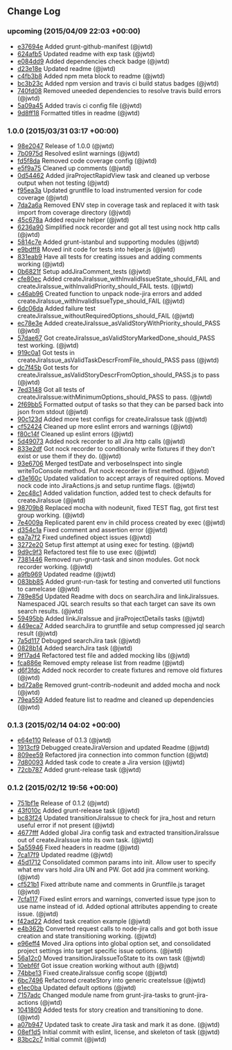 ## Change Log

### upcoming (2015/04/09 22:03 +00:00)
- [e37694e](https://github.com/jwtd/grunt-jira-actions/commit/e37694edd666d3ebc208a890c630e729f72f26ce) Added grunt-github-manifest (@jwtd)
- [624afb5](https://github.com/jwtd/grunt-jira-actions/commit/624afb5a3d48773349f8354a85655b2f0590d2ce) Updated readme with exp task (@jwtd)
- [e084dd9](https://github.com/jwtd/grunt-jira-actions/commit/e084dd9fa795787b43fdaf7a005a955259d9c34a) Added dependencies check badge (@jwtd)
- [d23e18e](https://github.com/jwtd/grunt-jira-actions/commit/d23e18e9a944363825310a82232bbbdda9f3e571) Updated readme (@jwtd)
- [c4fb3b8](https://github.com/jwtd/grunt-jira-actions/commit/c4fb3b87deebd5b84bff4eaf287429499d4f0338) Added npm meta block to readme (@jwtd)
- [bc3b23c](https://github.com/jwtd/grunt-jira-actions/commit/bc3b23c12938973b1b336a8d580d4baf9d4827f9) Added npm version and travis ci build status badges (@jwtd)
- [740fd08](https://github.com/jwtd/grunt-jira-actions/commit/740fd08d2dc88040a9b6941437d1ee43ed197df5) Removed uneeded dependencies to resolve travis build errors (@jwtd)
- [5a09a45](https://github.com/jwtd/grunt-jira-actions/commit/5a09a459d14e56c50a6d26f8c8d6f898618bf1cb) Added travis ci config file (@jwtd)
- [9d8ff18](https://github.com/jwtd/grunt-jira-actions/commit/9d8ff18b163857746e92a06d58dbf8bf74bd44e6) Formatted titles in readme (@jwtd)

### 1.0.0 (2015/03/31 03:17 +00:00)
- [98e2047](https://github.com/jwtd/grunt-jira-actions/commit/98e2047831c90d9010ecd90ef52104cbb0cc36f0) Release of 1.0.0 (@jwtd)
- [7b0975d](https://github.com/jwtd/grunt-jira-actions/commit/7b0975dbc2eca6c8b7da9baea8885d9ac7f960b8) Resolved eslint warnings (@jwtd)
- [fd5f8da](https://github.com/jwtd/grunt-jira-actions/commit/fd5f8dac0b6fbd8b4f2752d52c9422b45257d5bb) Removed code coverage config (@jwtd)
- [e5f9a75](https://github.com/jwtd/grunt-jira-actions/commit/e5f9a75cf0a06e6a9559326c69dd3816bd093d35) Cleaned up comments (@jwtd)
- [0d54462](https://github.com/jwtd/grunt-jira-actions/commit/0d5446209ffd0b41d3e060fcc9dfa2fee026d168) Added jiraProjectRapidView task and cleaned up verbose output when not testing (@jwtd)
- [f95ea3a](https://github.com/jwtd/grunt-jira-actions/commit/f95ea3aacd82f8aa0b30e7278bcaf89520995d05) Updated gruntfile to load instrumented version for code coverage (@jwtd)
- [7da2a6a](https://github.com/jwtd/grunt-jira-actions/commit/7da2a6a83b5cce32d05b9fc3c4bb98b5f9abe217) Removed ENV step in coverage task and replaced it with task import from coverage directory (@jwtd)
- [45c678a](https://github.com/jwtd/grunt-jira-actions/commit/45c678a9e3c65b53ea5b8c3381d663655cabd430) Added require helper (@jwtd)
- [6236a90](https://github.com/jwtd/grunt-jira-actions/commit/6236a909441fccaa79e76b76727211e7a52409e2) Simplified nock recorder and got all test using nock http calls (@jwtd)
- [5814c7e](https://github.com/jwtd/grunt-jira-actions/commit/5814c7efb2ff6656646d92ef5c5afee0a2e0a171) Added grunt-istanbul and supporting modules (@jwtd)
- [e9bdff8](https://github.com/jwtd/grunt-jira-actions/commit/e9bdff8a5268d16b09f2b2ecc018ba7e15f9daa4) Moved init code for tests into helper.js (@jwtd)
- [831eab9](https://github.com/jwtd/grunt-jira-actions/commit/831eab9988f68c2090fcd14768a0bcc916c316a6) Have all tests for creating issues and adding comments working (@jwtd)
- [0b6821f](https://github.com/jwtd/grunt-jira-actions/commit/0b6821ffb1e9be74176831a1f8398e4ce0984824) Setup addJiraComment_tests (@jwtd)
- [cfe80ec](https://github.com/jwtd/grunt-jira-actions/commit/cfe80ec6970cbc610cd9396e676689d65f3e284a) Added createJiraIssue_withInvalidIssueState_should_FAIL and createJiraIssue_withInvalidPriority_should_FAIL tests. (@jwtd)
- [c46ab96](https://github.com/jwtd/grunt-jira-actions/commit/c46ab96560938b2d1bb9c32a62a30b8e223b90e5) Created function to unpack node-jira errors and added createJiraIssue_withInvalidIssueType_should_FAIL (@jwtd)
- [6dc06da](https://github.com/jwtd/grunt-jira-actions/commit/6dc06da78acedba32c43f4ce027bdf44570e47b7) Added failure test createJiraIssue_withoutRequiredOptions_should_FAIL (@jwtd)
- [ec78e3e](https://github.com/jwtd/grunt-jira-actions/commit/ec78e3e53862375ae5fb162b1f8232defd924c3c) Added createJiraIssue_asValidStoryWithPriority_should_PASS (@jwtd)
- [57dae67](https://github.com/jwtd/grunt-jira-actions/commit/57dae677d9d2e3bc25188a2501611db04b5cad9e) Got createJiraIssue_asValidStoryMarkedDone_should_PASS test working. (@jwtd)
- [919c0a1](https://github.com/jwtd/grunt-jira-actions/commit/919c0a1a87e2b0e479b7e864c2c23d057a629f5c) Got tests in createJiraIssue_asValidTaskDescrFromFile_should_PASS pass (@jwtd)
- [dc7f45b](https://github.com/jwtd/grunt-jira-actions/commit/dc7f45b9914749e7fb3476b4d8a37b0f8b623101) Got tests for createJiraIssue_asValidStoryDescrFromOption_should_PASS.js to pass (@jwtd)
- [7ed3148](https://github.com/jwtd/grunt-jira-actions/commit/7ed3148b85c84a9e42fa4d83751bde82609c0cc2) Got all tests of createJiraIssue:withMinimumOptions_should_PASS to pass. (@jwtd)
- [2f69bb5](https://github.com/jwtd/grunt-jira-actions/commit/2f69bb5a535aefd2fb45c1fe91476d56a4cfb2b9) Formatted output of tasks so that they can be parsed back into json from stdout (@jwtd)
- [90c123d](https://github.com/jwtd/grunt-jira-actions/commit/90c123d85beb0409a03968870395e14774ac0aba) Added more test configs for createJiraIssue task (@jwtd)
- [cf52424](https://github.com/jwtd/grunt-jira-actions/commit/cf52424cd42e6a1b0e466ba15c5360677fd298b8) Cleaned up more eslint errors and warnings (@jwtd)
- [f80c14f](https://github.com/jwtd/grunt-jira-actions/commit/f80c14fd3649d2d68f2f3a5a2dd22b74b3016274) Cleaned up eslint errors (@jwtd)
- [5d49073](https://github.com/jwtd/grunt-jira-actions/commit/5d49073816f29129c0395f69648868f710754ced) Added nock recorder to all Jira http calls (@jwtd)
- [833e2df](https://github.com/jwtd/grunt-jira-actions/commit/833e2df55d36208e9228db6c4f601549b6462c41) Got nock recorder to conditionaly write fixtures if they don't exist or use them if they do. (@jwtd)
- [93e6706](https://github.com/jwtd/grunt-jira-actions/commit/93e670632ec1f78fbc5426477aa3d29f5c04d138) Merged testDate and verboseInspect into single writeToConsole method. Put nock recorder in  first method. (@jwtd)
- [d3e160c](https://github.com/jwtd/grunt-jira-actions/commit/d3e160c5c180c3e9d23cb82075ed84665135de2b) Updated validation to accept arrays of required options. Moved nock code into JiraActions.js and setup runtime flags. (@jwtd)
- [2ec48c1](https://github.com/jwtd/grunt-jira-actions/commit/2ec48c1588734fdbe1e4d212ceff854ead24612e) Added validation function, added test to check defaults for createJiraIssue (@jwtd)
- [98709b8](https://github.com/jwtd/grunt-jira-actions/commit/98709b842084f6b68c60b7e6d3b00a2c7b372641) Replaced mocha with nodeunit, fixed TEST flag, got first test group working. (@jwtd)
- [7e4009a](https://github.com/jwtd/grunt-jira-actions/commit/7e4009adbf863c5d256a7b727a0061b8a0f8fe03) Replicated parent env in child process created by exec (@jwtd)
- [d354c1a](https://github.com/jwtd/grunt-jira-actions/commit/d354c1adbff55bb29288a9d02f6d04e7ca815d58) Fixed comment and assertion error (@jwtd)
- [ea7a7f2](https://github.com/jwtd/grunt-jira-actions/commit/ea7a7f2365d0ef4c49f8c6d3eb163b4849fbc044) Fixed undefined object issues (@jwtd)
- [3272e20](https://github.com/jwtd/grunt-jira-actions/commit/3272e20c07ca360126faae7e54dbbb115a271fb4) Setup first attempt at using exec for testing. (@jwtd)
- [9d9c9f3](https://github.com/jwtd/grunt-jira-actions/commit/9d9c9f3b69b55b1def71e5a97001d400234ae0ce) Refactored test file to use exec (@jwtd)
- [7381446](https://github.com/jwtd/grunt-jira-actions/commit/7381446091e5d3f9462e0fef46c0ff24b62940af) Removed run-grunt-task and sinon modules. Got nock recorder working. (@jwtd)
- [a9fb969](https://github.com/jwtd/grunt-jira-actions/commit/a9fb9697235df498184a6670dca9869480de5706) Updated readme (@jwtd)
- [083bb85](https://github.com/jwtd/grunt-jira-actions/commit/083bb852761eb5af654b9305cb7671661133ea06) Added grunt-run-task for testing and converted util functions to camelcase (@jwtd)
- [789e85d](https://github.com/jwtd/grunt-jira-actions/commit/789e85d7330387e37c55f8532c70b130c71e9466) Updated Readme with docs on searchJira and linkJiraIssues. Namespaced JQL search results so that each target can save its own search results. (@jwtd)
- [59495bb](https://github.com/jwtd/grunt-jira-actions/commit/59495bbe5527df0fe8c9cd6589ea52cf914b1c31) Added linkJiraIssue and jiraProjectDetails tasks (@jwtd)
- [449eca7](https://github.com/jwtd/grunt-jira-actions/commit/449eca7a3a342a13c27f0eaf6507ba196fd05f64) Added searchJira to gruntfile and setup compressed jql search result (@jwtd)
- [7a5d117](https://github.com/jwtd/grunt-jira-actions/commit/7a5d117ef17a9a96cc3195d85a31671cdd5d27de) Debugged searchJira task (@jwtd)
- [0828b14](https://github.com/jwtd/grunt-jira-actions/commit/0828b14d2ba920c9ffd455bed431afb25c8e8b78) Added searchJira task (@jwtd)
- [9f17ad4](https://github.com/jwtd/grunt-jira-actions/commit/9f17ad4c4063fc1663622fcbc4e03440a90d5166) Refactored test file and added mocking libs (@jwtd)
- [fca886e](https://github.com/jwtd/grunt-jira-actions/commit/fca886e7533466929a3b313e415adefc59f98c02) Removed empty release list from readme (@jwtd)
- [d6f3fdc](https://github.com/jwtd/grunt-jira-actions/commit/d6f3fdc58c791e91260f472b199ea80f55e1414c) Added nock recorder to create fixtures and remove old fixtures (@jwtd)
- [bd72a8e](https://github.com/jwtd/grunt-jira-actions/commit/bd72a8e43e45b329fedc65fa056c48d7e6b24d7b) Removed grunt-contrib-nodeunit and added mocha and nock (@jwtd)
- [79ea559](https://github.com/jwtd/grunt-jira-actions/commit/79ea559a6f79d25b9fb9c6c82a3bf229f476eaa7) Added feature list to readme and cleaned up dependencies (@jwtd)

### 0.1.3 (2015/02/14 04:02 +00:00)
- [e64e110](https://github.com/jwtd/grunt-jira-actions/commit/e64e110210ad8a6fa2e30fd30f4bfb9931a993a1) Release of 0.1.3 (@jwtd)
- [1913cf9](https://github.com/jwtd/grunt-jira-actions/commit/1913cf94324eefe050d3d1d6274a6ba95b1d95b2) Debugged createJiraVersion and updated Readme (@jwtd)
- [809ee59](https://github.com/jwtd/grunt-jira-actions/commit/809ee5954882135cab25988588f968354d784460) Refactored jira connection into common function (@jwtd)
- [7d80093](https://github.com/jwtd/grunt-jira-actions/commit/7d800936f8ad8c8153f0bd084136451e093b33d6) Added task code to create a Jira version (@jwtd)
- [72cb787](https://github.com/jwtd/grunt-jira-actions/commit/72cb7874dbe1282495158b05b3fb327899d416bf) Added grunt-release task (@jwtd)

### 0.1.2 (2015/02/12 19:56 +00:00)
- [751bf1e](https://github.com/jwtd/grunt-jira-actions/commit/751bf1e20bac7b80a070bc8a707749927034c4b2) Release of 0.1.2 (@jwtd)
- [43f010c](https://github.com/jwtd/grunt-jira-actions/commit/43f010c65af42af9804e93a4539841e26430dbb8) Added grunt-release task (@jwtd)
- [bc83f24](https://github.com/jwtd/grunt-jira-actions/commit/bc83f247009deb4bf90708640415dfba41b24ebd) Updated transitionJiraIssue to check for jira_host and return useful error if not present (@jwtd)
- [4677fff](https://github.com/jwtd/grunt-jira-actions/commit/4677fff6deaed611d60072b7a56ce4f3e4726a8e) Added global Jira config task and extracted transitionJiraIssue out of createJiraIssue into its own task. (@jwtd)
- [5a55946](https://github.com/jwtd/grunt-jira-actions/commit/5a55946ab1ace0d1bcef3c2024753ed3417db1b3) Fixed headers in readme (@jwtd)
- [7ca17f9](https://github.com/jwtd/grunt-jira-actions/commit/7ca17f983cb5338cf48ce0352ab50b0d0025c78a) Updated readme (@jwtd)
- [45d1712](https://github.com/jwtd/grunt-jira-actions/commit/45d171237924a1d1b5556a50d3cfc9b311b84b37) Consolidated common params into init. Allow user to specify what env vars hold Jira UN and PW. Got add jira comment working. (@jwtd)
- [cf521b1](https://github.com/jwtd/grunt-jira-actions/commit/cf521b1f9693abdce2c2c3a9fda3838ed589a5e1) Fixed attribute name and comments in Gruntfile.js taraget (@jwtd)
- [7cfa117](https://github.com/jwtd/grunt-jira-actions/commit/7cfa117e309dad7deaaf30b35d39d1a78b7fcf2a) Fixed eslint errors and warnings, converted issue type json to use name instead of id. Added optional attributes appending to create issue. (@jwtd)
- [f42ad22](https://github.com/jwtd/grunt-jira-actions/commit/f42ad22fdfc239c1e1f00d0f71925a21d255bbf9) Added task creation example (@jwtd)
- [e4b362b](https://github.com/jwtd/grunt-jira-actions/commit/e4b362beab85e5764e33a01a09559c5c8e0c4070) Converted request calls to node-jira calls and got both issue creation and state transitioning working. (@jwtd)
- [e96eff4](https://github.com/jwtd/grunt-jira-actions/commit/e96eff4c4e3a543a45d96f95f4853acd488830d6) Moved Jira options into global option set, and consolidated project settings into target specific issue options. (@jwtd)
- [56a12c0](https://github.com/jwtd/grunt-jira-actions/commit/56a12c01822b41e74b6f525745e8c0ed3e1498ae) Moved transitionJiraIssueToState to its own task (@jwtd)
- [10ebf6f](https://github.com/jwtd/grunt-jira-actions/commit/10ebf6fe7502b56d7cc905504d11b9ae38f75d24) Got issue creation working without auth (@jwtd)
- [74bbe13](https://github.com/jwtd/grunt-jira-actions/commit/74bbe13c946461d992fb195ace0f4f00df0c39b9) Fixed createJiraIssue config scope (@jwtd)
- [6bc7496](https://github.com/jwtd/grunt-jira-actions/commit/6bc74962587e2cda6218718ed65df1f643cefd32) Refactored createStory into generic createIssue (@jwtd)
- [e1ec0ba](https://github.com/jwtd/grunt-jira-actions/commit/e1ec0ba8e0db1b6365cdc4f10ed29b17c51b8ae5) Updated default options (@jwtd)
- [7157adc](https://github.com/jwtd/grunt-jira-actions/commit/7157adcf90cc425d5e057a2c4101c0899a7f7a2f) Changed module name from grunt-jira-tasks to grunt-jira-actions (@jwtd)
- [1041809](https://github.com/jwtd/grunt-jira-actions/commit/1041809667e28749857f3a48cecccd9710073c9f) Added tests for story creation and transitioning to done. (@jwtd)
- [a07b947](https://github.com/jwtd/grunt-jira-actions/commit/a07b9470a2adb57402345c85450a4188111fe35b) Updated task to create Jira task and mark it as done. (@jwtd)
- [08ef1d5](https://github.com/jwtd/grunt-jira-actions/commit/08ef1d5ac8044ef43c79db13d468e5f9db7be97d) Initial commit with eslint, license, and skeleton of task (@jwtd)
- [83bc2c7](https://github.com/jwtd/grunt-jira-actions/commit/83bc2c74d98b7d318db06a47bfeb5fab68c12261) Initial commit (@jwtd)